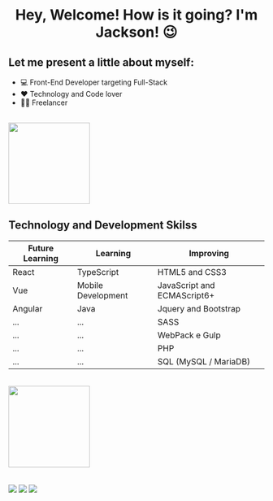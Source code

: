 <h1 align="center"> Hey, Welcome! How is it going? I'm Jackson! 😉 </n1>

<br>

## Let me present a little about myself:
- 💻 Front-End Developer targeting Full-Stack
- ❤ Technology and Code lover
- 👨‍💻 Freelancer

<br>

<div>

<a href="https://github.com/jacksonmonteiro">
    <img height="160em" src="https://github-readme-stats.vercel.app/api?username=jacksonmonteiro&show_icons=true&theme=radical&include_all_commits=true&count_private=true"/>

</a>

<br>

<h2> Technology and Development Skilss </h2>

Future Learning | Learning | Improving
-------------------- | ---------- | ---------
React | TypeScript | HTML5 and CSS3 
Vue | Mobile Development | JavaScript and ECMAScript6+
Angular | Java | Jquery and Bootstrap 
... | ... | SASS 
... | ... | WebPack e Gulp
... | ... | PHP
... | ... | SQL (MySQL / MariaDB)

  </br>

  <a href="https://github.com/jacksonmonteiro">
    <img height="160em" src="https://github-readme-stats.vercel.app/api/top-langs/?username=jacksonmonteiro&layout=compact&langs_count=7&theme=radical"/>
  </a>

  
</div>  
 
<br>

<br>

<div> 
  <a href="https://www.instagram.com/_jackson_monteiro/" target="_blank"><img src="https://img.shields.io/badge/-Instagram-%23E4405F?style=for-the-badge&logo=instagram&logoColor=white" target="_blank"></a>
  <a href = "mailto:infor.jackson324@gmail.com"><img src="https://img.shields.io/badge/-Gmail-%23333?style=for-the-badge&logo=gmail&logoColor=white" target="_blank"></a>
  <a href="https://www.linkedin.com/in/ojacksonmonteiro/" target="_blank"><img src="https://img.shields.io/badge/-LinkedIn-%230077B5?style=for-the-badge&logo=linkedin&logoColor=white" target="_blank"></a> 
  
</div>
